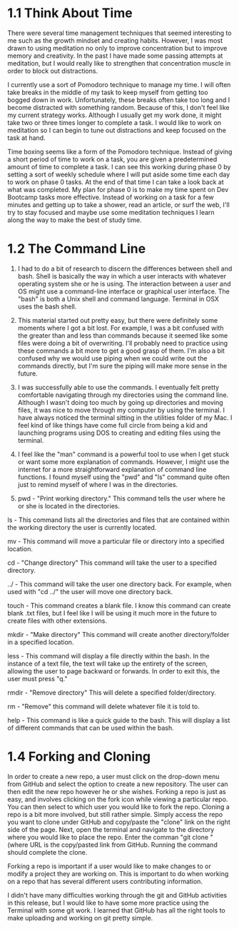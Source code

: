 # 1.1 Think About Time

There were several time management techniques that seemed interesting to me such as the growth mindset and creating habits. However, I was most drawn to using meditation no only to improve concentration but to improve memory and creativity. In the past I have made some passing attempts at meditation, but I would really like to strengthen that concentration muscle in order to block out distractions. 

I currently use a sort of Pomodoro technique to manage my time. I will often take breaks in the middle of my task to keep myself from getting too bogged down in work. Unfortunately, these breaks often take too long and I become distracted with something random. Because of this, I don't feel like my current strategy works. Although I usually get my work done, it might take two or three times longer to complete a task. I would like to work on meditation so I can begin to tune out distractions and keep focused on the task at hand.

Time boxing seems like a form of the Pomodoro technique. Instead of giving a short period of time to work on a task, you are given a predetermined amount of time to complete a task. I can see this working during phase 0 by setting a sort of weekly schedule where I will put aside some time each day to work on phase 0 tasks. At the end of that time I can take a look back at what was completed. My plan for phase 0 is to make my time spent on Dev Bootcamp tasks more effective. Instead of working on a task for a few minutes and getting up to take a shower, read an article, or surf the web, I'll try to stay focused and maybe use some meditation techniques I learn along the way to make the best of study time.

# 1.2 The Command Line

1. I had to do a bit of research to discern the differences between shell and bash. Shell is basically the way in which a user interacts with whatever operating system she or he is using. The interaction between a user and OS might use a command-line interface or graphical user interface. The "bash" is both a Unix shell and command language. Terminal in OSX uses the bash shell.

 

2. This material started out pretty easy, but there were definitely some moments where I got a bit lost. For example, I was a bit confused with the greater than and less than commands because it seemed like some files were doing a bit of overwriting. I'll probably need to practice using these commands a bit more to get a good grasp of them. I'm also a bit confused why we would use piping when we could write out the commands directly, but I'm sure the piping will make more sense in the future.


3. I was successfully able to use the commands. I eventually felt pretty comfortable navigating through my directories using the command line. Although I wasn't doing too much by going up directories and moving files, it was nice to move through my computer by using the terminal. I have always noticed the terminal sitting in the utilities folder of my Mac. I feel kind of like things have come full circle from being a kid and launching programs using DOS to creating and editing files using the terminal.


4. I feel like the "man" command is a powerful tool to use when I get stuck or want some more explanation of commands. However, I might use the internet for a more straightforward explanation of command line functions. I found myself using the "pwd" and "ls" command quite often just to remind myself of where I was in the directories.


5. pwd - "Print working directory." This command tells the user where he or she is located in the directories.

ls - This command lists all the directories and files that are contained within the working directory the user is currently located.

mv - This command will move a particular file or directory into a specified location.

cd - "Change directory" This command will take the user to a specified directory.

../ - This command will take the user one directory back. For example, when used with "cd ../" the user will move one directory back.

touch - This command creates a blank file. I know this command can create blank .txt files, but I feel like I will be using it much more in the future to create files with other extensions.

mkdir - "Make directory" This command will create another directory/folder in a specified location.

less - This command will display a file directly within the bash. In the instance of a text file, the text will take up the entirety of the screen, allowing the user to page backward or forwards. In order to exit this, the user must press "q."

rmdir - "Remove directory" This will delete a specified folder/directory.

rm - "Remove" this command will delete whatever file it is told to.

help - This command is like a quick guide to the bash. This will display a list of different commands that can be used within the bash. 

# 1.4 Forking and Cloning

In order to create a new repo, a user must click on the drop-down menu from GitHub and select the option to create a new repository. The user can then edit the new repo however he or she wishes. Forking a repo is just as easy, and involves clicking on the fork icon while viewing a particular repo. You can then select to which user you would like to fork the repo. Cloning a repo is a bit more involved, but still rather simple. Simply access the repo you want to clone under GitHub and copy/paste the "clone" link on the right side of the page. Next, open the terminal and navigate to the directory where you would like to place the repo. Enter the comman "git clone <url>" (where URL is the copy/pasted link from GitHub. Running the command should complete the clone. 

Forking a repo is important if a user would like to make changes to or modify a project they are working on. This is important to do when working on a repo that has several different users contributing information.

I didn't have many difficulties working through the git and GitHub activities in this release, but I would like to have some more practice using the Terminal with some git work. I learned that GitHub has all the right tools to make uploading and working on git pretty simple. 
